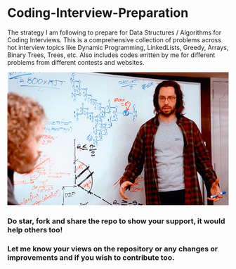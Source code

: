 # Coding-Interview-Preparation

The strategy I am following to prepare for Data Structures / Algorithms for Coding Interviews. This is a comprehensive collection of problems across hot interview topics like Dynamic Programming, LinkedLists, Greedy, Arrays, Binary Trees, Trees, etc. Also includes codes written by me for different problems from different contests and websites.

<img src="Gilfoyle.png">

### Do star, fork and share the repo to show your support, it would help others too!

[linkedin]: www.linkedin.com/in/aditya-chavan-819a73192

### Let me know your views on the repository or any changes or improvements and if you wish to contribute too.
